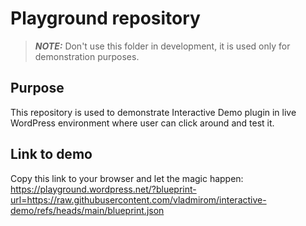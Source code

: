 # Playground repository

> **_NOTE:_**  Don't use this folder in development, it is used only for demonstration purposes.

## Purpose

This repository is used to demonstrate Interactive Demo plugin in live WordPress environment where user can click around and test it.

## Link to demo

Copy this link to your browser and let the magic happen: https://playground.wordpress.net/?blueprint-url=https://raw.githubusercontent.com/vladmirom/interactive-demo/refs/heads/main/blueprint.json